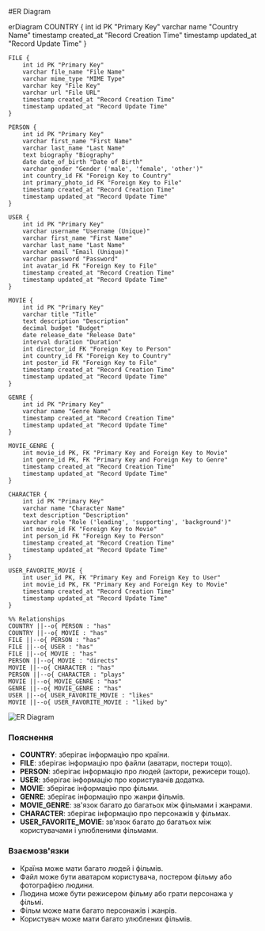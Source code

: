 #ER Diagram

erDiagram
    COUNTRY {
        int id PK "Primary Key"
        varchar name "Country Name"
        timestamp created_at "Record Creation Time"
        timestamp updated_at "Record Update Time"
    }

    FILE {
        int id PK "Primary Key"
        varchar file_name "File Name"
        varchar mime_type "MIME Type"
        varchar key "File Key"
        varchar url "File URL"
        timestamp created_at "Record Creation Time"
        timestamp updated_at "Record Update Time"
    }

    PERSON {
        int id PK "Primary Key"
        varchar first_name "First Name"
        varchar last_name "Last Name"
        text biography "Biography"
        date date_of_birth "Date of Birth"
        varchar gender "Gender ('male', 'female', 'other')"
        int country_id FK "Foreign Key to Country"
        int primary_photo_id FK "Foreign Key to File"
        timestamp created_at "Record Creation Time"
        timestamp updated_at "Record Update Time"
    }

    USER {
        int id PK "Primary Key"
        varchar username "Username (Unique)"
        varchar first_name "First Name"
        varchar last_name "Last Name"
        varchar email "Email (Unique)"
        varchar password "Password"
        int avatar_id FK "Foreign Key to File"
        timestamp created_at "Record Creation Time"
        timestamp updated_at "Record Update Time"
    }

    MOVIE {
        int id PK "Primary Key"
        varchar title "Title"
        text description "Description"
        decimal budget "Budget"
        date release_date "Release Date"
        interval duration "Duration"
        int director_id FK "Foreign Key to Person"
        int country_id FK "Foreign Key to Country"
        int poster_id FK "Foreign Key to File"
        timestamp created_at "Record Creation Time"
        timestamp updated_at "Record Update Time"
    }

    GENRE {
        int id PK "Primary Key"
        varchar name "Genre Name"
        timestamp created_at "Record Creation Time"
        timestamp updated_at "Record Update Time"
    }

    MOVIE_GENRE {
        int movie_id PK, FK "Primary Key and Foreign Key to Movie"
        int genre_id PK, FK "Primary Key and Foreign Key to Genre"
        timestamp created_at "Record Creation Time"
        timestamp updated_at "Record Update Time"
    }

    CHARACTER {
        int id PK "Primary Key"
        varchar name "Character Name"
        text description "Description"
        varchar role "Role ('leading', 'supporting', 'background')"
        int movie_id FK "Foreign Key to Movie"
        int person_id FK "Foreign Key to Person"
        timestamp created_at "Record Creation Time"
        timestamp updated_at "Record Update Time"
    }

    USER_FAVORITE_MOVIE {
        int user_id PK, FK "Primary Key and Foreign Key to User"
        int movie_id PK, FK "Primary Key and Foreign Key to Movie"
        timestamp created_at "Record Creation Time"
        timestamp updated_at "Record Update Time"
    }

    %% Relationships
    COUNTRY ||--o{ PERSON : "has"
    COUNTRY ||--o{ MOVIE : "has"
    FILE ||--o{ PERSON : "has"
    FILE ||--o{ USER : "has"
    FILE ||--o{ MOVIE : "has"
    PERSON ||--o{ MOVIE : "directs"
    MOVIE ||--o{ CHARACTER : "has"
    PERSON ||--o{ CHARACTER : "plays"
    MOVIE ||--o{ MOVIE_GENRE : "has"
    GENRE ||--o{ MOVIE_GENRE : "has"
    USER ||--o{ USER_FAVORITE_MOVIE : "likes"
    MOVIE ||--o{ USER_FAVORITE_MOVIE : "liked by"

![ER Diagram](https://mermaid.ink/img/pako:eNrNV21P4kAQ_iubJgZN0ChSRb4pgmdOxFQwuQtJs7QDbGy7ve3Wk0P_-81uW4FSOOVyh_1AZ5ZnZzvPvOzu1HC4C0bdAHHJ6EhQvx8QfBqd3m3X-kamiaoeFkjCXHL3lfSNO8F8KibkK0z6xgzyRIUzpoIE1AdENXgcSETdojoPk8yHSFI_JI4AKsG1qUS4BQ4XLmmoMcYD0mWrpsWhuzStp8cWJr32g0RoXd80N3RlyDywU39aKC85kwF9XNiWk1AB29ftJumiXAR8hElma8WasfAyRM-62Spzd03rvnO7MXcikjPyUFnJnkdnyBtaAJTwLMmAcUzRcKwIvMjkeZR2RP3YfGgPmJBjRF6qQT4kF0ovWnwEgQsCkVeJsFvyqQelMikNIZO4HIMo7c1PV0w4SYrbyEhLMdLiAtgoUIwQyUlaAflZYcKbHY655KvmqvhvNfa9-6a1YeTjCEQazV4m7vYC9iOGvX-dKRkQQ8dUHTX1e93qIY2in4oN9CsV8xGjT1RS8WlD1e48XG_a4SSTniKzq95LJedC5AgW6u_FUpppC2UHDi7hkUHsjkB98oUWlipTgAc0AlsryjGtElWgOcJBPKE9NxY0WzkV84FxmQBH8pWhuQMRLc_asGx5hB_2aZPgqnlrNf9ux8YGKGD7-7VOZ7vQH58_MbC1V-UkDHOeERpgbBbD0lYT8pEcKT8_YkUTs1VOGl_OrfNGd-OWnJ3JUKYOpnHxDvuucs9MCq4bh6VeuyWsZZcFI7VZRnEYciFTbUCdx5HAknKX98-3cBZVVGHoQl3Q7y_3rWybduv8oWNdd5t2YWdW2-NHsk_toSuZ27gQ_jszOzsEW762Go1ZGC1eNV5e9vf5NDtx1tHkmEaZjRwoYTWH0af8tVbmEfp0s-b_wiVSs0uQZBd6gyV_pKhZ4a41tggLPTopNjffG3MGk8E_47TrczTks1XBPfYIxR-wboZLBrr5GGXDB4EHLxevljr5-wYeoFVOaLqoeFSwV8TRWPL7SeAY9SH1Iigb2ClG4zctybH0bvo2GtLAqE-NZ6O-X60eH5iVo9qJeVwxzepZ2ZjgKEoHtbPq2Wnt-Oj08Ng0X8vGL87RwtHBqVmp1czaYeXwpGqeVcoGuAxPEO3kIqzvw3qF7xovRQyvvwGtK7PR?type=png)


### Пояснення

- **COUNTRY**: зберігає інформацію про країни.
- **FILE**: зберігає інформацію про файли (аватари, постери тощо).
- **PERSON**: зберігає інформацію про людей (актори, режисери тощо).
- **USER**: зберігає інформацію про користувачів додатка.
- **MOVIE**: зберігає інформацію про фільми.
- **GENRE**: зберігає інформацію про жанри фільмів.
- **MOVIE_GENRE**: зв'язок багато до багатьох між фільмами і жанрами.
- **CHARACTER**: зберігає інформацію про персонажів у фільмах.
- **USER_FAVORITE_MOVIE**: зв'язок багато до багатьох між користувачами і улюбленими фільмами.

### Взаємозв'язки

- Країна може мати багато людей і фільмів.
- Файл може бути аватаром користувача, постером фільму або фотографією людини.
- Людина може бути режисером фільму або грати персонажа у фільмі.
- Фільм може мати багато персонажів і жанрів.
- Користувач може мати багато улюблених фільмів.

